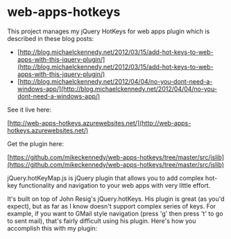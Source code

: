 web-apps-hotkeys
================

This project manages my jQuery HotKeys for web apps plugin which is described in these 
blog posts:

* [http://blog.michaelckennedy.net/2012/03/15/add-hot-keys-to-web-apps-with-this-jquery-plugin/](http://blog.michaelckennedy.net/2012/03/15/add-hot-keys-to-web-apps-with-this-jquery-plugin/)
* [http://blog.michaelckennedy.net/2012/04/04/no-you-dont-need-a-windows-app/](http://blog.michaelckennedy.net/2012/04/04/no-you-dont-need-a-windows-app/)


See it live here:

[http://web-apps-hotkeys.azurewebsites.net/](http://web-apps-hotkeys.azurewebsites.net/)

Get the plugin here:

[https://github.com/mikeckennedy/web-apps-hotkeys/tree/master/src/jslib](https://github.com/mikeckennedy/web-apps-hotkeys/tree/master/src/jslib)

jQuery.hotKeyMap.js is jQuery plugin that allows you to add complex hot-key 
functionality and navigation to your web apps with very little effort.

It's built on top of John Resig's jQuery.hotKeys. His plugin is great 
(as you'd expect), but as far as I know doesn't support complex series of keys. 
For example, if you want to GMail style navigation (press 'g' then press 't' 
to go to sent mail), that's fairly difficult using his plugin. Here's how you 
accomplish this with my plugin:

